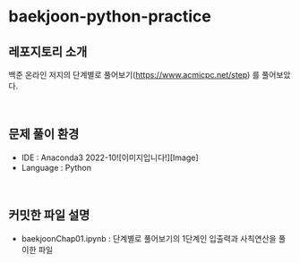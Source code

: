 # baekjoon-python-practice

## 레포지토리 소개
백준 온라인 저지의 단계별로 풀어보기(https://www.acmicpc.net/step) 를 풀어보았다.

<br/>

## 문제 풀이 환경
- IDE : Anaconda3 2022-10![이미지입니다!][Image]
- Language : Python

<br/>

## 커밋한 파일 설명
- baekjoonChap01.ipynb : 단계별로 풀어보기의 1단계인 입출력과 사칙연산을 풀이한 파일
